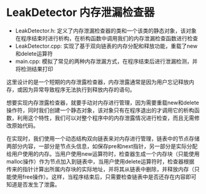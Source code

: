 # LeakDetector 内存泄漏检查器

- LeakDetector.h: 定义了内存泄漏检查器的类和一个该类的静态对象，该对象在程序结束时进行析构，在析构函数中调用我们的内存泄漏检查函数进行检查
- LeakDetector.cpp: 实现了基于双向链表的内存分配和释放功能，重载了new和delete运算符
- main.cpp: 模拟了常见的两种内存泄漏方式，在程序结束后进行泄漏检测，并将检测结果打印

这里设计的是一个短期的内存泄露检查器，内存泄露通常是因为用户忘记释放内存，或因为异常导致程序无法执行到释放内存的语句。<br>

想要实现内存泄露检查器，就要手动对内存进行管理，因为需要重载new和delete操作符，同时我们创建一个静态对象，该对象只有在程序退出的才调用它的析构函数，利用这个特性，我们可以对整个程序中的内存泄露情况进行检查，而且无需修改原始代码。<br>

在实现时，我们使用一个动态结构双向链表来对内存进行管理，链表中的节点存储两部分内容，一部分是节点头信息，如保存pre和next指针，另一部分是实际分配给用户使用的内存。当用户使用new运算符时，检查器生成一个内存块（只能使用malloc操作）作为节点加入到链表中，当用户使用delete运算符时，检查器根据传来的指针计算出所属内存块的实际地址，并将其从链表中删除，并释放内存（只能使用free操作）。这样，当程序结束后，只需要检查链表中是否还存在内容即可知道是否发生了泄露。
